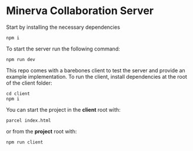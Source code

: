 # Minerva Collaboration Server

Start by installing the necessary dependencies

```
npm i
```

To start the server run the following command:

```
npm run dev
```

This repo comes with a barebones client to test the server and provide an example implementation. To run the client, install dependencies at the root of the client folder:

```
cd client
npm i
```

You can start the project in the **client** root with:

```
parcel index.html
```

or from the **project** root with:

```
npm run client
```
